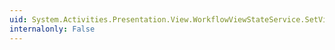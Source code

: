 ```yaml
---
uid: System.Activities.Presentation.View.WorkflowViewStateService.SetViewState(System.Object,System.Collections.Generic.Dictionary{System.String,System.Object})
internalonly: False
---
```

